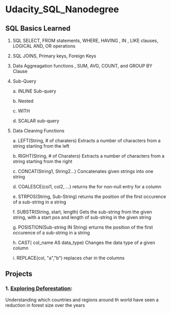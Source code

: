 # Udacity_SQL_Nanodegree 

## SQL Basics Learned

1. SQL SELECT, FROM statements, WHERE, HAVING , IN , LIKE clauses, LOGICAL AND, OR operations

2. SQL JOINS, Primary keys, Foreign Keys

3. Data Aggreagation functions , SUM, AVG, COUNT, and GROUP BY Clause

4. Sub-Query

    a. INLINE Sub-query
  
    b. Nested
  
    c. WITH
  
    d. SCALAR sub-query
  
5. Data Cleaning Functions

    a. LEFT(String, # of charaters) Extracts a number of characters from a string starting from the left
  
    b. RIGHT(String, # of Charaters) Extracts a number of characters from a string starting from the right
  
    c. CONCAT(String1, String2...) Concatenates given strings into one string
  
    d. COALESCE(col1, col2, ...) returns the for non-null entry for a column
  
    e. STRPOS(String, Sub-String) returns the position of the first occurence of a sub-string in a string
  
    f. SUBSTR(String, start, length) Gets the sub-string from the given string, with a start pos and length of sub-string in the given string  

    g. POSISTION(Sub-string IN String) erturns the position of the first occurence of a sub-string in a string

    h. CAST( col_name AS data_type) Changes the data type of a given column
    
    i. REPLACE(col, "a","b") replaces char in the columns


## Projects

### 1. [Exploring Deforestation](https://github.com/rishabhCMS/SQL_Deforestation_project):
Understanding which countries and regions around th world have seen a reduction in forest size over the years
